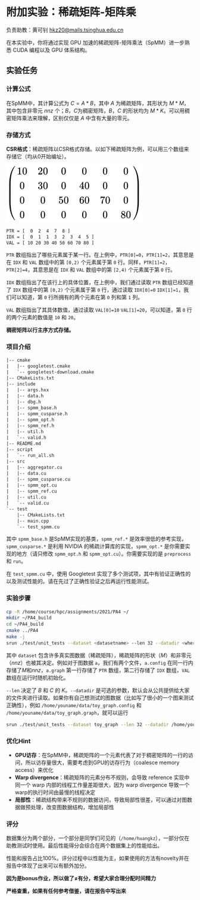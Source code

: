 # 附加实验：稀疏矩阵-矩阵乘

负责助教：黄可钊 hkz20@mails.tsinghua.edu.cn

在本实验中，你将通过实现 GPU 加速的稀疏矩阵-矩阵乘法（SpMM）进一步熟悉 CUDA 编程以及 GPU 体系结构。

## 实验任务

### 计算公式

在SpMM中，其计算公式为 $C = A*B$，其中 $A$ 为稀疏矩阵，其形状为 $M * M$，其中包含非零元 $nnz$ 个；$B$，$C$为稠密矩阵，$B，C$ 的形状均为 $M * K$。可以用稠密矩阵乘法来理解，区别仅仅是 $A$ 中含有大量的零元。

### 存储方式

**CSR格式**：稀疏矩阵以CSR格式存储。以如下稀疏矩阵为例，可以用三个数组来存储它（均从0开始编址）。

![稀疏矩阵例子](./fig/bonus/sparse_mat.svg)

```
PTR = [  0  2  4  7  8 ]
IDX = [  0  1  1  3  2  3  4  5 ]   
VAL = [ 10 20 30 40 50 60 70 80 ]
```

`PTR` 数组指出了哪些元素属于某一行。在上例中，`PTR[0]=0`，`PTR[1]=2`，其意思是在 `IDX` 和 `VAL` 数组中的第 `[0,2)` 个元素属于第 `0` 行。同样，`PTR[1]=2`，`PTR[2]=4`，其意思是在 `IDX` 和 `VAL` 数组中的第 `[2,4)` 个元素属于第 `0` 行。

`IDX` 数组指出了在该行上的具体位置，在上例中，我们通过读取 `PTR` 数组已经知道了 `IDX` 数组中的第 `[0,2)` 个元素属于第 `0` 行，通过读取 `IDX[0]=0` `IDX[1]=1`，我们可以知道，第 `0` 行所拥有的两个元素在第 `0` 列和第 `1` 列。

`VAL` 数组指出了其具体数值，通过读取 `VAL[0]=10` `VAL[1]=20`，可以知道，第 `0` 行的两个元素的数值是 `10` 和 `20`。

**稠密矩阵以行主序方式存储。**

### 项目介绍

```
|-- cmake
|   |-- googletest.cmake
|   `-- googletest-download.cmake
|-- CMakeLists.txt
|-- include
|   |-- args.hxx
|   |-- data.h
|   |-- dbg.h
|   |-- spmm_base.h
|   |-- spmm_cusparse.h
|   |-- spmm_opt.h
|   |-- spmm_ref.h
|   |-- util.h
|   `-- valid.h
|-- README.md
|-- script
|   `-- run_all.sh
|-- src
|   |-- aggregator.cu
|   |-- data.cu
|   |-- spmm_cusparse.cu
|   |-- spmm_opt.cu
|   |-- spmm_ref.cu
|   |-- util.cu
|   `-- valid.cu
`-- test
    |-- CMakeLists.txt
    |-- main.cpp
    `-- test_spmm.cu
```

其中 `spmm_base.h` 是SpMM实现的基类，`spmm_ref.*` 是效率很低的参考实现，`spmm_cusparse.*` 是利用 NVIDIA 的稀疏计算库的实现，`spmm_opt.*` 是你需要实现的地方（请只修改 `spmm_opt.h` 和 `spmm_opt.cu`）。你需要实现的是 `preprocess` 和 `run`。

在 `test_spmm.cu` 中，使用 Googletest 实现了多个测试项，其中有验证正确性的以及测试性能的。请在先过了正确性验证之后再运行性能测试。

### 实验步骤

```bash
cp -R /home/course/hpc/assignments/2021/PA4 ~/
mkdir ~/PA4_build
cd ~/PA4_build
cmake ../PA4
make -j
srun ./test/unit_tests --dataset <datasetname> --len 32 --datadir <where you put your data, optional> 
```

其中 `dataset` 包含许多真实图数据（稀疏矩阵），稀疏矩阵的形状（$M$）和非零元（$nnz$）也被其决定。例如对于图数据 `a`，我们有两个文件，`a.config` 在同一行内存储了$M$和$nnz$，`a.graph` 第一行存储了 `PTR` 数组，第二行存储了 `IDX` 数组，`VAL` 数组在运行时随机初始化。

`--len` 决定了 $B$ 和 $C$ 的 $K$。`--datadir` 是可选的参数，默认会从公共提供给大家的文件夹进行读取。如果你有自己想测试的图数据（比如写了很小的一个图来测试正确性），例如 `/home/youname/data/toy_graph.config` 和 `/home/youname/data/toy_graph.graph`，就可以运行

```bash
srun ./test/unit_tests --dataset toy_graph --len 32 --datadir /home/yourname/data/
```

### 优化Hint

* **GPU访存**：在SpMM中，稀疏矩阵的一个元素代表了对于稠密矩阵的一行的访问，所以访存量很大，需要考虑到GPU的访存行为（coalesce memory access）来优化
* **Warp divergence**：稀疏矩阵的元素分布不规则，会导致 reference 实现中同一个 warp 内部的线程工作量差距很大，因为 warp divergence 导致一个warp的执行时间由最慢的线程决定
* **局部性**：稀疏结构带来不规则的数据访问，导致局部性很差，可以通过对图数据做预处理，改变图数据结构，增加局部性

### 评分

数据集分为两个部分，一个部分是同学们可见的（`/home/huangkz`），一部分仅在助教测试时使用。最后性能得分会综合在两个数据集上的性能给出。

性能和报告占比100%。评分过程中以性能为主，如果使用的方法有novelty并在报告中体现了出来可以有额外加分。

**因为是bonus作业，所以做了≠有分，希望大家合理分配时间精力**

**严格查重，如果有任何参考借鉴，请在报告中写出来**

